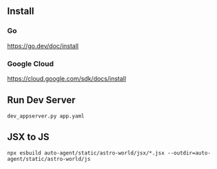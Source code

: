 ## Install

### Go

https://go.dev/doc/install

### Google Cloud

https://cloud.google.com/sdk/docs/install

## Run Dev Server

```
dev_appserver.py app.yaml
```

## JSX to JS

```cli
npx esbuild auto-agent/static/astro-world/jsx/*.jsx --outdir=auto-agent/static/astro-world/js
```
